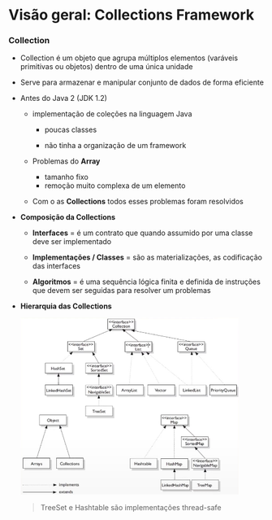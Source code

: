 # Visão geral: Collections Framework

### Collection

* Collection é um objeto que agrupa múltiplos elementos (varáveis primitivas ou objetos) dentro de uma única unidade

* Serve para armazenar e manipular conjunto de dados de forma eficiente

* Antes do Java 2 (JDK 1.2)

  * implementação de coleções na linguagem Java

    * poucas classes

    * não tinha a organização de um framework

  * Problemas do **Array**

    * tamanho fixo
    * remoção muito complexa de um elemento

  * Com o as **Collections** todos esses problemas foram resolvidos

* **Composição da Collections**

  * **Interfaces** = é um contrato que quando assumido por uma classe deve ser implementado

  * **Implementações / Classes** = são as materializações, as codificação das interfaces

  * **Algoritmos** = é uma sequência lógica finita e definida de instruções que devem ser seguidas para resolver um problemas

* **Hierarquia das Collections**

  ![](./assets/hierarquia-collections.png)

  > TreeSet e Hashtable são implementações thread-safe